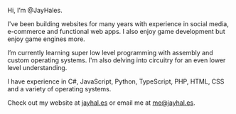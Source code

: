 Hi, I’m @JayHales.

I've been building websites for many years with experience in social media, e-commerce and functional web apps. I also enjoy game development but enjoy game engines more.

I’m currently learning super low level programming with assembly and custom operating systems. I'm also delving into circuitry for an even lower level understanding.

I have experience in C#, JavaScript, Python, TypeScript, PHP, HTML, CSS and a variety of operating systems.

Check out my website at [jayhal.es](https://jayhal.es/) or email me at <a href="mailto:me@jayhal.es" target="_blank">me@jayhal.es</a>.

